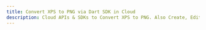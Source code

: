 ---title: Convert XPS to PNG via Dart SDK in Clouddescription: Cloud APIs & SDKs to Convert XPS to PNG. Also Create, Edit & Render Microsoft Word & OpenOffice documents in the Cloud.---